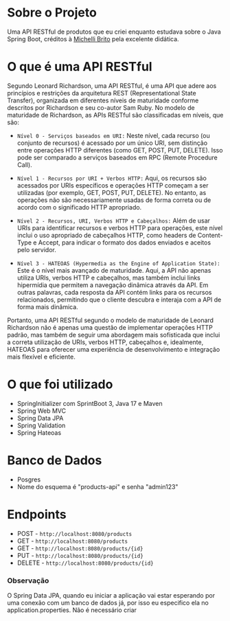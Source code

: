 # Sobre o Projeto
Uma API RESTful de produtos que eu criei enquanto estudava sobre o Java Spring Boot, créditos à [Michelli Brito](https://www.youtube.com/watch?v=wlYvA2b1BWI) pela excelente didática.

# O que é uma API RESTful
Segundo Leonard Richardson, uma API RESTful, é uma API que adere aos princípios e restrições da arquitetura REST (Representational State Transfer), organizada em diferentes níveis de maturidade conforme descritos por Richardson e seu co-autor Sam Ruby.
No modelo de maturidade de Richardson, as APIs RESTful são classificadas em níveis, que são:
* ```Nível 0 - Serviços baseados em URI:``` Neste nível, cada recurso (ou conjunto de recursos) é acessado por um único URI, sem distinção entre operações HTTP diferentes (como GET, POST, PUT, DELETE). Isso pode ser comparado a serviços baseados em RPC (Remote Procedure Call).

* ```Nível 1 - Recursos por URI + Verbos HTTP:``` Aqui, os recursos são acessados por URIs específicos e operações HTTP começam a ser utilizadas (por exemplo, GET, POST, PUT, DELETE). No entanto, as operações não são necessariamente usadas de forma correta ou de acordo com o significado HTTP apropriado.

* ```Nível 2 - Recursos, URI, Verbos HTTP e Cabeçalhos:``` Além de usar URIs para identificar recursos e verbos HTTP para operações, este nível inclui o uso apropriado de cabeçalhos HTTP, como headers de Content-Type e Accept, para indicar o formato dos dados enviados e aceitos pelo servidor.

* ```Nível 3 - HATEOAS (Hypermedia as the Engine of Application State):``` Este é o nível mais avançado de maturidade. Aqui, a API não apenas utiliza URIs, verbos HTTP e cabeçalhos, mas também inclui links hipermídia que permitem a navegação dinâmica através da API. Em outras palavras, cada resposta da API contém links para os recursos relacionados, permitindo que o cliente descubra e interaja com a API de forma mais dinâmica.

Portanto, uma API RESTful segundo o modelo de maturidade de Leonard Richardson não é apenas uma questão de implementar operações HTTP padrão, mas também de seguir uma abordagem mais sofisticada que inclui a correta utilização de URIs, verbos HTTP, cabeçalhos e, idealmente, HATEOAS para oferecer uma experiência de desenvolvimento e integração mais flexível e eficiente.

# O que foi utilizado
* SpringInitializer com SprintBoot 3, Java 17 e Maven
* Spring Web MVC
* Spring Data JPA
* Spring Validation
* Spring Hateoas

# Banco de Dados
* Posgres
* Nome do esquema é "products-api" e senha "admin123"

# Endpoints
* POST   - ```http://localhost:8080/products```
* GET    - ```http://localhost:8080/products```
* GET    - ```http://localhost:8080/products/{id}```
* PUT    - ```http://localhost:8080/products/{id}```
* DELETE - ```http://localhost:8080/products/{id}```

### Observação
O Spring Data JPA, quando eu iniciar a aplicação vai estar esperando por uma conexão com um banco de dados já, por isso eu especifico ela no application.properties. Não é necessário criar    